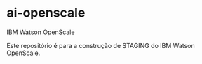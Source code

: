 # ai-openscale
IBM Watson OpenScale

Este repositório é para a construção de STAGING do IBM Watson OpenScale.
